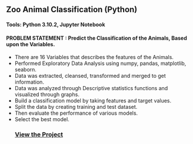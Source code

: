 ## Zoo Animal Classification (Python) 
#### Tools: Python 3.10.2, Jupyter Notebook </li>
#### PROBLEM STATEMENT : Predict the Classification of the Animals, Based upon the Variables.
<ul>
<li>There are 16 Variables that describes the features of the Animals.</li>
<li>Performed Exploratory Data Analysis using numpy, pandas, matplotlib, seaborn. </li>
<li>Data was extracted, cleansed, transformed and merged to get information.</li> 
<li>Data was analyzed through Descriptive statistics functions and visualized through graphs.</li>
<li>Build a classification model by taking features and target values.</li> 
<li>Split the data by creating training and test dataset.</li> 
<li>Then evaluate the performance of various models.</li> 
<li>Select the best model.</li> 
 
### <a href="https://github.com/xavierina12/Data-Analytics/tree/main/Projects/2.%20Machine%20Learning%20Project/Zoo%20Animal%20Classification%20(Python)">  View the Project </a>
</ul>
